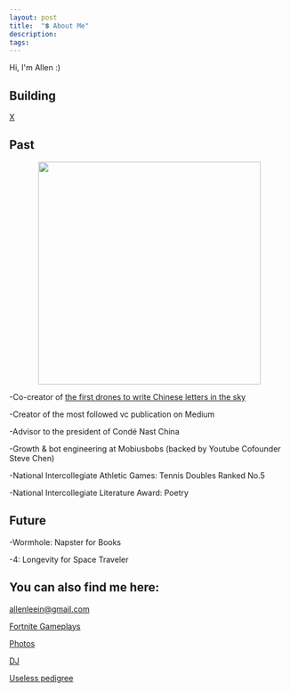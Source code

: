 ```yaml
---
layout: post
title:  "💲 About Me"
description: 
tags: 
---
```


Hi, I'm Allen :)

## Building

[X](http://readyplayerx.com/)


## Past

<p align="center">
<img width="400" src="https://media.giphy.com/media/VEW46rDEpek0NomHzP/giphy.gif" />
</p>

-Co-creator of [the first drones to write Chinese letters in the sky](https://vimeo.com/111901733)

-Creator of the most followed vc publication on Medium

-Advisor to the president of Condé Nast China

-Growth & bot engineering at Mobiusbobs (backed by Youtube Cofounder Steve Chen)

-National Intercollegiate Athletic Games: Tennis Doubles Ranked No.5 

-National Intercollegiate Literature Award: Poetry

## Future

-Wormhole: Napster for Books

-4: Longevity for Space Traveler


## You can also find me here:

allenleein@gmail.com

[Fortnite Gameplays](https://www.instagram.com/gho00sts/)

[Photos](https://vsco.co/allenleein/gallery)

[DJ](https://soundcloud.com/archilab)

[Useless pedigree](https://www.linkedin.com/in/allen-lee-52b16378/)







